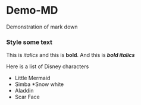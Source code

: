 # Demo-MD
Demonstration of mark down
### Style some text
This is *italics* and this is __bold__.
And this is ***bold italics***

Here is a list of Disney characters
* Little Mermaid
* Simba
*Snow white
* Aladdin
* Scar Face
